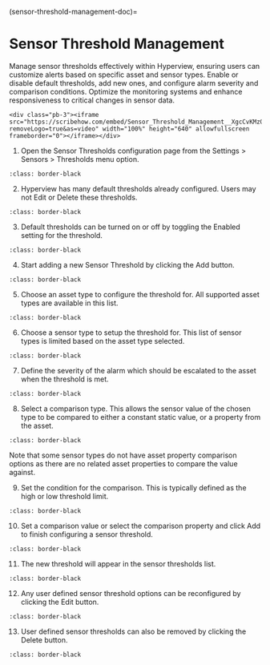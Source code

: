 (sensor-threshold-management-doc)=

# Sensor Threshold Management

Manage sensor thresholds effectively within Hyperview, ensuring users can customize alerts based on specific asset and sensor types. Enable or disable default thresholds, add new ones, and configure alarm severity and comparison conditions. Optimize the monitoring systems and enhance responsiveness to critical changes in sensor data.

```{raw} html
<div class="pb-3"><iframe src="https://scribehow.com/embed/Sensor_Threshold_Management__XgcCvKMzQUepWZXC_kwPkg?removeLogo=true&as=video" width="100%" height="640" allowfullscreen frameborder="0"></iframe></div>
```

1.  Open the Sensor Thresholds configuration page from the Settings &gt;
    Sensors &gt; Thresholds menu option.

```{image} /user-guide/alarm-management/media/sensor-threshold-management/image1.jpeg
:class: border-black
```

2.  Hyperview has many default thresholds already configured. Users may
    not Edit or Delete these thresholds.

```{image} /user-guide/alarm-management/media/sensor-threshold-management/image2.jpeg
:class: border-black
```

3.  Default thresholds can be turned on or off by toggling the Enabled
    setting for the threshold.

```{image} /user-guide/alarm-management/media/sensor-threshold-management/image3.jpeg
:class: border-black
```

4.  Start adding a new Sensor Threshold by clicking the Add button.

```{image} /user-guide/alarm-management/media/sensor-threshold-management/image4.jpeg
:class: border-black
```

5.  Choose an asset type to configure the threshold for. All supported
    asset types are available in this list.

```{image} /user-guide/alarm-management/media/sensor-threshold-management/image5.jpeg
:class: border-black
```

6.  Choose a sensor type to setup the threshold for. This list of sensor
    types is limited based on the asset type selected.

```{image} /user-guide/alarm-management/media/sensor-threshold-management/image6.jpeg
:class: border-black
```

7.  Define the severity of the alarm which should be escalated to the
    asset when the threshold is met.

```{image} /user-guide/alarm-management/media/sensor-threshold-management/image7.jpeg
:class: border-black
```

8.  Select a comparison type. This allows the sensor value of the chosen
    type to be compared to either a constant static value, or a property
    from the asset.

```{image} /user-guide/alarm-management/media/sensor-threshold-management/image8.jpeg
:class: border-black
```

Note that some sensor types do not have asset property comparison
options as there are no related asset properties to compare the value
against.

9.  Set the condition for the comparison. This is typically defined as
    the high or low threshold limit.

```{image} /user-guide/alarm-management/media/sensor-threshold-management/image9.jpeg
:class: border-black
```

10.  Set a comparison value or select the comparison property and click
    Add to finish configuring a sensor threshold.

```{image} /user-guide/alarm-management/media/sensor-threshold-management/image10.jpeg
:class: border-black
```

11.  The new threshold will appear in the sensor thresholds list.

```{image} /user-guide/alarm-management/media/sensor-threshold-management/image11.jpeg
:class: border-black
```

12.  Any user defined sensor threshold options can be reconfigured by
    clicking the Edit button.

```{image} /user-guide/alarm-management/media/sensor-threshold-management/image12.jpeg
:class: border-black
```

13.  User defined sensor thresholds can also be removed by clicking the
    Delete button.

```{image} /user-guide/alarm-management/media/sensor-threshold-management/image13.jpeg
:class: border-black
```
